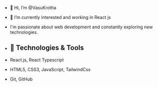 - 👋 Hi, I’m @VasuKrotha
- 👀 I’m currently interested and working in React js
- I'm passionate about web development and constantly exploring new technologies.
  
- ## 🔧 Technologies & Tools

- React.js, React Typescript
- HTML5, CSS3, JavaScript, TailwindCss
- Git, GitHub


<!---
VasuKrotha/VasuKrotha is a ✨ special ✨ repository because its `README.md` (this file) appears on your GitHub profile.
You can click the Preview link to take a look at your changes.
--->
